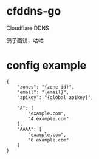 # cfddns-go
Cloudflare DDNS 

鸽子画饼，咕咕

# config example
```
{
    "zones": "{zone id}",
    "email": "{email}",
    "apikey": "{global apikey}",

    "A": [
        "example.com",
        "4.example.com"
    ],
    "AAAA": [
        "example.com",
        "6.example.com"
    ]
}
```
